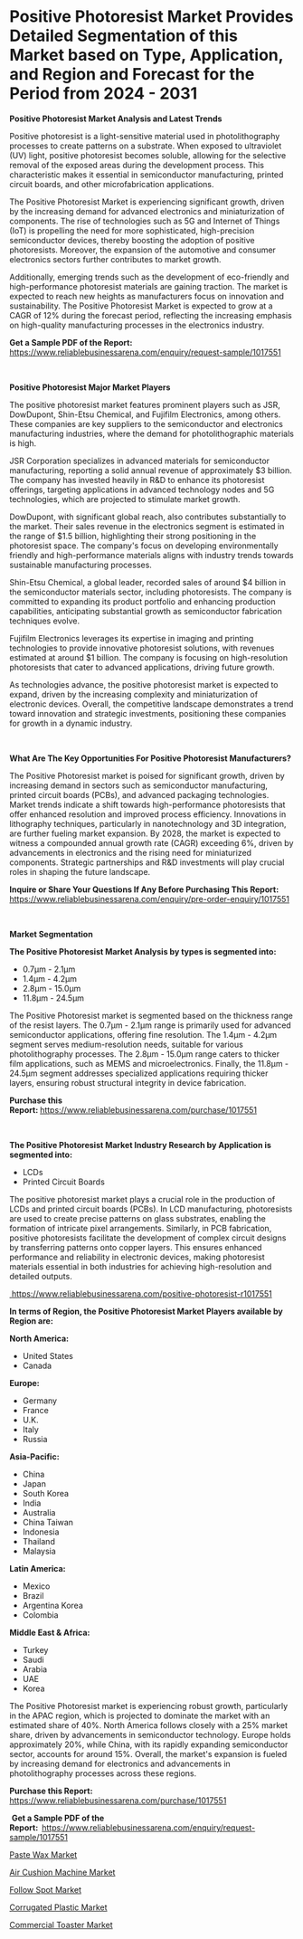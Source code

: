 <p><h1>Positive Photoresist Market Provides Detailed Segmentation of this Market based on Type, Application, and Region and Forecast for the Period from 2024 - 2031</h1></p><p><strong>Positive Photoresist Market Analysis and Latest Trends</strong></p>
<p><p>Positive photoresist is a light-sensitive material used in photolithography processes to create patterns on a substrate. When exposed to ultraviolet (UV) light, positive photoresist becomes soluble, allowing for the selective removal of the exposed areas during the development process. This characteristic makes it essential in semiconductor manufacturing, printed circuit boards, and other microfabrication applications.</p><p>The Positive Photoresist Market is experiencing significant growth, driven by the increasing demand for advanced electronics and miniaturization of components. The rise of technologies such as 5G and Internet of Things (IoT) is propelling the need for more sophisticated, high-precision semiconductor devices, thereby boosting the adoption of positive photoresists. Moreover, the expansion of the automotive and consumer electronics sectors further contributes to market growth.</p><p>Additionally, emerging trends such as the development of eco-friendly and high-performance photoresist materials are gaining traction. The market is expected to reach new heights as manufacturers focus on innovation and sustainability. The Positive Photoresist Market is expected to grow at a CAGR of 12% during the forecast period, reflecting the increasing emphasis on high-quality manufacturing processes in the electronics industry.</p></p>
<p><strong>Get a Sample PDF of the Report:&nbsp;</strong> <a href="https://www.reliablebusinessarena.com/enquiry/request-sample/1017551">https://www.reliablebusinessarena.com/enquiry/request-sample/1017551</a></p>
<p>&nbsp;</p>
<p><strong>Positive Photoresist Major Market Players</strong></p>
<p><p>The positive photoresist market features prominent players such as JSR, DowDupont, Shin-Etsu Chemical, and Fujifilm Electronics, among others. These companies are key suppliers to the semiconductor and electronics manufacturing industries, where the demand for photolithographic materials is high.</p><p>JSR Corporation specializes in advanced materials for semiconductor manufacturing, reporting a solid annual revenue of approximately $3 billion. The company has invested heavily in R&D to enhance its photoresist offerings, targeting applications in advanced technology nodes and 5G technologies, which are projected to stimulate market growth.</p><p>DowDupont, with significant global reach, also contributes substantially to the market. Their sales revenue in the electronics segment is estimated in the range of $1.5 billion, highlighting their strong positioning in the photoresist space. The company's focus on developing environmentally friendly and high-performance materials aligns with industry trends towards sustainable manufacturing processes.</p><p>Shin-Etsu Chemical, a global leader, recorded sales of around $4 billion in the semiconductor materials sector, including photoresists. The company is committed to expanding its product portfolio and enhancing production capabilities, anticipating substantial growth as semiconductor fabrication techniques evolve.</p><p>Fujifilm Electronics leverages its expertise in imaging and printing technologies to provide innovative photoresist solutions, with revenues estimated at around $1 billion. The company is focusing on high-resolution photoresists that cater to advanced applications, driving future growth.</p><p>As technologies advance, the positive photoresist market is expected to expand, driven by the increasing complexity and miniaturization of electronic devices. Overall, the competitive landscape demonstrates a trend toward innovation and strategic investments, positioning these companies for growth in a dynamic industry.</p></p>
<p>&nbsp;</p>
<p><strong>What Are The Key Opportunities For Positive Photoresist Manufacturers?</strong></p>
<p><p>The Positive Photoresist market is poised for significant growth, driven by increasing demand in sectors such as semiconductor manufacturing, printed circuit boards (PCBs), and advanced packaging technologies. Market trends indicate a shift towards high-performance photoresists that offer enhanced resolution and improved process efficiency. Innovations in lithography techniques, particularly in nanotechnology and 3D integration, are further fueling market expansion. By 2028, the market is expected to witness a compounded annual growth rate (CAGR) exceeding 6%, driven by advancements in electronics and the rising need for miniaturized components. Strategic partnerships and R&D investments will play crucial roles in shaping the future landscape.</p></p>
<p><strong>Inquire or Share Your Questions If Any Before Purchasing This Report:</strong> <a href="https://www.reliablebusinessarena.com/enquiry/pre-order-enquiry/1017551">https://www.reliablebusinessarena.com/enquiry/pre-order-enquiry/1017551</a></p>
<p>&nbsp;</p>
<p><strong>Market Segmentation</strong></p>
<p><strong>The Positive Photoresist Market Analysis by types is segmented into:</strong></p>
<p><ul><li>0.7μm - 2.1μm</li><li>1.4μm - 4.2μm</li><li>2.8μm - 15.0μm</li><li>11.8μm - 24.5μm</li></ul></p>
<p><p>The Positive Photoresist market is segmented based on the thickness range of the resist layers. The 0.7μm - 2.1μm range is primarily used for advanced semiconductor applications, offering fine resolution. The 1.4μm - 4.2μm segment serves medium-resolution needs, suitable for various photolithography processes. The 2.8μm - 15.0μm range caters to thicker film applications, such as MEMS and microelectronics. Finally, the 11.8μm - 24.5μm segment addresses specialized applications requiring thicker layers, ensuring robust structural integrity in device fabrication.</p></p>
<p><strong>Purchase this Report:&nbsp;</strong><a href="https://www.reliablebusinessarena.com/purchase/1017551">https://www.reliablebusinessarena.com/purchase/1017551</a></p>
<p>&nbsp;</p>
<p><strong>The Positive Photoresist Market Industry Research by Application is segmented into:</strong></p>
<p><ul><li>LCDs</li><li>Printed Circuit Boards</li></ul></p>
<p><p>The positive photoresist market plays a crucial role in the production of LCDs and printed circuit boards (PCBs). In LCD manufacturing, photoresists are used to create precise patterns on glass substrates, enabling the formation of intricate pixel arrangements. Similarly, in PCB fabrication, positive photoresists facilitate the development of complex circuit designs by transferring patterns onto copper layers. This ensures enhanced performance and reliability in electronic devices, making photoresist materials essential in both industries for achieving high-resolution and detailed outputs.</p></p>
<p><a href="https://www.reliablebusinessarena.com/positive-photoresist-r1017551">&nbsp;https://www.reliablebusinessarena.com/positive-photoresist-r1017551</a></p>
<p><strong>In terms of Region, the Positive Photoresist Market Players available by Region are:</strong></p>
<p>
    <p> <strong> North America: </strong>
        <ul>
            <li>United States</li>
            <li>Canada</li>
        </ul>
        </p> 
    <p> <strong> Europe: </strong>
        <ul>
            <li>Germany</li>
            <li>France</li>
            <li>U.K.</li>
            <li>Italy</li>
            <li>Russia</li>
        </ul>
        </p> 
    <p> <strong> Asia-Pacific: </strong>
        <ul>
            <li>China</li>
            <li>Japan</li>
            <li>South Korea</li>
            <li>India</li>
            <li>Australia</li>
            <li>China Taiwan</li>
            <li>Indonesia</li>
            <li>Thailand</li>
            <li>Malaysia</li>
        </ul>
        </p> 
    <p> <strong> Latin America: </strong>
        <ul>
            <li>Mexico</li>
            <li>Brazil</li>
            <li>Argentina Korea</li>
            <li>Colombia</li>
        </ul>
        </p> 
    <p> <strong> Middle East & Africa: </strong>
        <ul>
            <li>Turkey</li>
            <li>Saudi</li>
            <li>Arabia</li>
            <li>UAE</li>
            <li>Korea</li>
        </ul>
    </p>
    </p>
<p><p>The Positive Photoresist market is experiencing robust growth, particularly in the APAC region, which is projected to dominate the market with an estimated share of 40%. North America follows closely with a 25% market share, driven by advancements in semiconductor technology. Europe holds approximately 20%, while China, with its rapidly expanding semiconductor sector, accounts for around 15%. Overall, the market's expansion is fueled by increasing demand for electronics and advancements in photolithography processes across these regions.</p></p>
<p><strong>Purchase this Report: </strong><a href="https://www.reliablebusinessarena.com/purchase/1017551">https://www.reliablebusinessarena.com/purchase/1017551</a></p>
<p>&nbsp;<strong>Get a Sample PDF of the Report:&nbsp;&nbsp;</strong><a href="https://www.reliablebusinessarena.com/enquiry/request-sample/1017551">https://www.reliablebusinessarena.com/enquiry/request-sample/1017551</a></p>
<p><strong></strong></p>
<p><p><a href="https://issuu.com/reportprime-2/docs/paste-wax-market-size-2030.pptx_8f7d97aa774ecc">Paste Wax Market</a></p><p><a href="https://medium.com/@amexben1465_98864/the-air-cushion-machine-market-has-experienced-impressive-growth-in-recent-years-expanding-its-a9c660020720">Air Cushion Machine Market</a></p><p><a href="https://medium.com/@amexben1465_98864/the-follow-spot-market-insights-report-offers-an-in-depth-and-thorough-analysis-of-the-market-61343d67b5b8">Follow Spot Market</a></p><p><a href="https://issuu.com/reportprime-2/docs/corrugated-plastic-market-size-2030_c59e24c18135d1">Corrugated Plastic Market</a></p><p><a href="https://www.linkedin.com/pulse/what-factors-influence-commercial-toaster-market-coming-years-qswoe?trackingId=cq5lJvwjTY2c5R9lk0JGhw%3D%3D">Commercial Toaster Market</a></p></p>